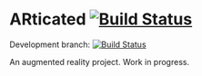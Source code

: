 # ARticated [![Build Status](https://travis-ci.org/derpicated/articated.svg?branch=master)](https://travis-ci.org/derpicated/articated)

Development branch: [![Build Status](https://travis-ci.org/derpicated/articated.svg?branch=devel)](https://travis-ci.org/derpicated/articated)

An augmented reality project.
Work in progress.
